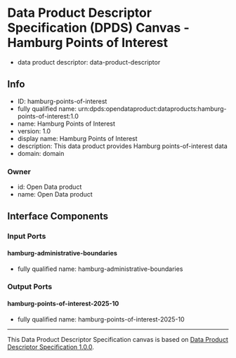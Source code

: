 
# Data Product Descriptor Specification (DPDS) Canvas - Hamburg Points of Interest

* data product descriptor: data-product-descriptor

## Info

* ID: hamburg-points-of-interest
* fully qualified name: urn:dpds:opendataproduct:dataproducts:hamburg-points-of-interest:1.0
* name: Hamburg Points of Interest
* version: 1.0
* display name: Hamburg Points of Interest
* description: This data product provides Hamburg points-of-interest data
* domain: domain
### Owner

* id: Open Data product
* name: Open Data product

## Interface Components

### Input Ports
#### hamburg-administrative-boundaries
* fully qualified name: hamburg-administrative-boundaries

### Output Ports
#### hamburg-points-of-interest-2025-10
* fully qualified name: hamburg-points-of-interest-2025-10


---
This Data Product Descriptor Specification canvas is based on [Data Product Descriptor Specification 1.0.0](https://dpds.opendatamesh.org/specifications/dpds/1.0.0/).